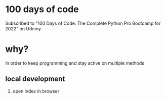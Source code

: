 # 100 days of code
Subscribed to "100 Days of Code: The Complete Python Pro Bootcamp for 2022" on Udemy
# why?
In order to keep programming and stay active on multiple methods

## local development
1. open index in browser